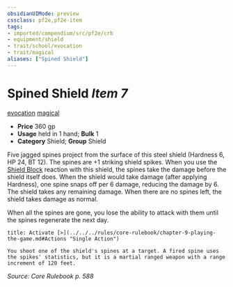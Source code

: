 ```yaml
---
obsidianUIMode: preview
cssclass: pf2e,pf2e-item
tags:
- imported/compendium/src/pf2e/crb
- equipment/shield
- trait/school/evocation
- trait/magical
aliases: ["Spined Shield"]
---
```

# Spined Shield *Item 7*  
[evocation](evocation.md)  [magical](magical.md)  

- **Price** 360 gp
- **Usage** held in 1 hand; **Bulk** 1
- **Category** Shield; **Group** Shield 

Five jagged spines project from the surface of this steel shield (Hardness 6, HP 24, BT 12). The spines are +1 striking shield spikes. When you use the [Shield Block](../../feats/shield-block.md) reaction with this shield, the spines take the damage before the shield itself does. When the shield would take damage (after applying Hardness), one spine snaps off per 6 damage, reducing the damage by 6. The shield takes any remaining damage. When there are no spines left, the shield takes damage as normal.

When all the spines are gone, you lose the ability to attack with them until the spines regenerate the next day.

```ad-embed-ability
title: Activate [>](../../../rules/core-rulebook/chapter-9-playing-the-game.md#Actions "Single Action")

You shoot one of the shield's spines at a target. A fired spine uses the spikes' statistics, but it is a martial ranged weapon with a range increment of 120 feet.
```

*Source: Core Rulebook p. 588*
